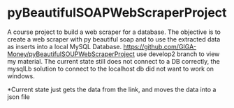 # pyBeautifulSOAPWebScraperProject
A course project to build a web scraper for a database. The objective is to create a web scraper with py beautiful soap and to use the extracted data as inserts into a local MySQL Database.
https://github.com/GIGA-Money/pyBeautifulSOUPWebScraperProject
use develop2 branch to view my material.
The current state still does not connect to a DB correctly, the mysqlLb solution to connect to the localhost db did not want to work on windows.

*Current state just gets the data from the link, and moves the data into a json file

